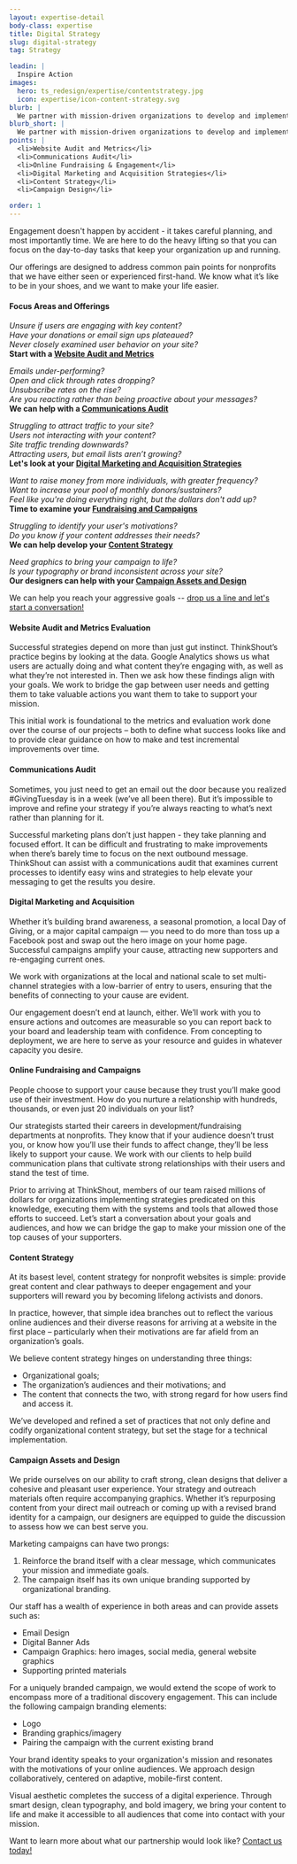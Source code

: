 ```yaml
---
layout: expertise-detail
body-class: expertise
title: Digital Strategy
slug: digital-strategy
tag: Strategy

leadin: |
  Inspire Action
images:
  hero: ts_redesign/expertise/contentstrategy.jpg
  icon: expertise/icon-content-strategy.svg
blurb: |
  We partner with mission-driven organizations to develop and implement strategies that grow audiences, raise funds, and amplify voices. Together, we can build strong, effective engagement ecosystems.
blurb_short: |
  We partner with mission-driven organizations to develop and implement strategies that grow audiences, raise funds, and amplify voices. Together, we can build strong, effective engagement ecosystems.
points: |
  <li>Website Audit and Metrics</li>
  <li>Communications Audit</li>
  <li>Online Fundraising & Engagement</li>
  <li>Digital Marketing and Acquisition Strategies</li>
  <li>Content Strategy</li>
  <li>Campaign Design</li>

order: 1
---
```


Engagement doesn't happen by accident - it takes careful planning, and most importantly time. We are here to do the heavy lifting so that you can focus on the day-to-day tasks that keep your organization up and running.

Our offerings are designed to address common pain points for nonprofits that we have either seen or experienced first-hand. We know what it’s like to be in your shoes, and we want to make your life easier.

#### Focus Areas and Offerings

*Unsure if users are engaging with key content?  
Have your donations or email sign ups plateaued?  
Never closely examined user behavior on your site?*  
**Start with a [Website Audit and Metrics](#webaudit)**


*Emails under-performing?  
Open and click through rates dropping?  
Unsubscribe rates on the rise?  
Are you reacting rather than being proactive about your messages?*  
**We can help with a [Communications Audit](#commaudit)**


*Struggling to attract traffic to your site?  
Users not interacting with your content?  
Site traffic trending downwards?  
Attracting users, but email lists aren’t growing?*  
**Let's look at your [Digital Marketing and Acquisition Strategies](#mktgstrat)**


*Want to raise money from more individuals, with greater frequency?  
Want to increase your pool of monthly donors/sustainers?  
Feel like you're doing everything right, but the dollars don't add up?*  
**Time to examine your [Fundraising and Campaigns](#campaign)**


*Struggling to identify your user's motivations?  
Do you know if your content addresses their needs?*  
**We can help develop your [Content Strategy](#constrat)**


*Need graphics to bring your campaign to life?  
Is your typography or brand inconsistent across your site?*  
**Our designers can help with your [Campaign Assets and Design](#design)**



We can help you reach your aggressive goals -- [drop us a line and let's start a conversation!](https://thinkshout.com/contact/)



<a name="webaudit"></a>

#### Website Audit and Metrics Evaluation

Successful strategies depend on more than just gut instinct. ThinkShout’s practice begins by looking at the data. Google Analytics shows us what users are actually doing and what content they’re engaging with, as well as what they’re not  interested in. Then we ask how these findings align with your goals. We work to bridge the gap between user needs and getting them to take valuable actions you want them to take to support your mission.

This initial work is foundational to the metrics and evaluation work done over the course of our projects – both to define what success looks like and to provide clear guidance on how to make and test incremental improvements over time.

<a name="commaudit"></a>

#### Communications Audit

Sometimes, you just need to get an email out the door because you realized #GivingTuesday is in a week (we’ve all been there). But it’s impossible to improve and refine your strategy if you’re always reacting to what’s next rather than planning for it.

Successful marketing plans don’t just happen - they take planning and focused effort. It can be difficult and frustrating to make improvements when there’s barely time to focus on the next outbound message. ThinkShout can assist with a communications audit that examines current processes to identify easy wins and strategies to help elevate your messaging to get the results you desire.

<a name="mktgstrat"></a>

#### Digital Marketing and Acquisition

Whether it’s building brand awareness, a seasonal promotion, a local Day of Giving, or a major capital campaign — you need to do more than toss up a Facebook post and swap out the hero image on your home page. Successful campaigns amplify your cause, attracting new supporters and re-engaging current ones.

We work with organizations at the local and national scale to set multi-channel strategies with a low-barrier of entry to users, ensuring that the benefits of connecting to your cause are evident.

Our engagement doesn’t end at launch, either. We’ll work with you to ensure actions and outcomes are measurable so you can report back to your board and leadership team with confidence. From concepting to deployment, we are here to serve as your resource and guides in whatever capacity you desire.

<a name="campaign"></a>

#### Online Fundraising and Campaigns

People choose to support your cause because they trust you’ll make good use of their investment. How do you nurture a relationship with hundreds, thousands, or even just 20 individuals on your list?

Our strategists started their careers in development/fundraising departments at nonprofits. They know that if your audience doesn’t trust you, or know how you’ll use their funds to affect change, they’ll be less likely to support your cause. We work with our clients to help build communication plans that cultivate strong relationships with their users and stand the test of time.

Prior to arriving at ThinkShout, members of our team raised millions of dollars for organizations implementing strategies predicated on this knowledge, executing them with the systems and tools that allowed those efforts to succeed. Let’s start a conversation about your goals and audiences, and how we can bridge the gap to make your mission one of the top causes of your supporters.

<a name="constrat"></a>

#### Content Strategy

At its basest level, content strategy for nonprofit websites is simple: provide great content and clear pathways to deeper engagement and your supporters will reward you by becoming lifelong activists and donors.

In practice, however, that simple idea branches out to reflect the various online audiences and their diverse reasons for arriving at a website in the first place – particularly when their motivations are far afield from an organization’s goals.

We believe content strategy hinges on understanding three things:

* Organizational goals;
* The organization’s audiences and their motivations; and
* The content that connects the two, with strong regard for how users find and access it.

We’ve developed and refined a set of practices that not only define and codify organizational content strategy, but set the stage for a technical implementation.

<a name="design"></a>

#### Campaign Assets and Design

We pride ourselves on our ability to craft strong, clean designs that deliver a cohesive and pleasant user experience. Your strategy and outreach materials often require accompanying graphics. Whether it’s repurposing content from your direct mail outreach or coming up with a revised brand identity for a campaign, our designers are equipped to guide the discussion to assess how we can best serve you.

Marketing campaigns can have two prongs:
1. Reinforce the brand itself with a clear message, which communicates your mission and immediate goals.
2. The campaign itself has its own unique branding supported by organizational branding.

Our staff has a wealth of experience in both areas and can provide assets such as:

* Email Design
* Digital Banner Ads
* Campaign Graphics: hero images, social media, general website graphics
* Supporting printed materials

For a uniquely branded campaign, we would extend the scope of work to encompass more of a traditional discovery engagement. This can include the following campaign branding elements:

* Logo
* Branding graphics/imagery
* Pairing the campaign with the current existing brand

Your brand identity speaks to your organization's mission and resonates with the motivations of your online audiences. We approach design collaboratively, centered on adaptive, mobile-first content.

Visual aesthetic completes the success of a digital experience. Through smart design, clean typography, and bold imagery, we bring your content to life and make it accessible to all audiences that come into contact with your mission.


Want to learn more about what our partnership would look like? [Contact us today!](https://thinkshout.com/contact/)
